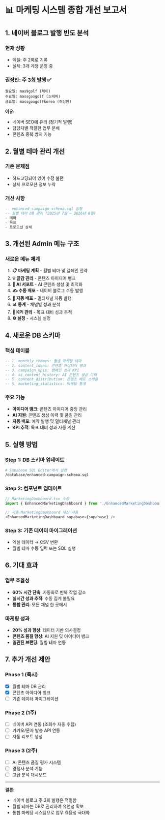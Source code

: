 # 📊 마케팅 시스템 종합 개선 보고서

## 1. 네이버 블로그 발행 빈도 분석

### 현재 상황
- 엑셀: 주 2회로 기록
- 실제: 3개 계정 운영 중

### 권장안: 주 3회 발행 ✅
```
월요일: mas9golf (제이)
수요일: massgoogolf (스테피)
금요일: massgoogolfkorea (허상원)
```

**이유:**
- 네이버 SEO에 유리 (정기적 발행)
- 담당자별 적절한 업무 분배
- 콘텐츠 중복 방지 가능

## 2. 월별 테마 관리 개선

### 기존 문제점
- 하드코딩되어 있어 수정 불편
- 상세 프로모션 정보 누락

### 개선 사항
```sql
-- enhanced-campaign-schema.sql 실행
-- 월별 테마 DB 관리 (2025년 7월 ~ 2026년 6월)
- 테마
- 목표
- 프로모션 상세
```

## 3. 개선된 Admin 메뉴 구조

### 새로운 메뉴 체계
1. **📋 마케팅 계획** - 월별 테마 및 캠페인 전략
2. **💡 글감 관리** - 콘텐츠 아이디어 뱅크
3. **🤖 AI 서포트** - AI 콘텐츠 생성 및 최적화
4. **✍️ 수동 배포** - 네이버 블로그 수동 발행
5. **🚀 자동 배포** - 멀티채널 자동 발행
6. **📊 통계** - 채널별 성과 분석
7. **🎯 KPI 관리** - 목표 대비 성과 추적
8. **⚙️ 설정** - 시스템 설정

## 4. 새로운 DB 스키마

### 핵심 테이블
```sql
-- 1. monthly_themes: 월별 마케팅 테마
-- 2. content_ideas: 콘텐츠 아이디어 뱅크
-- 3. campaign_kpis: 캠페인 성과 KPI
-- 4. ai_content_history: AI 콘텐츠 생성 이력
-- 5. content_distribution: 콘텐츠 배포 스케줄
-- 6. marketing_statistics: 마케팅 통계
```

### 주요 기능
- **아이디어 뱅크**: 콘텐츠 아이디어 중앙 관리
- **AI 지원**: 콘텐츠 생성 이력 및 품질 관리
- **자동 배포**: 예약 발행 및 멀티채널 관리
- **KPI 추적**: 목표 대비 성과 자동 계산

## 5. 실행 방법

### Step 1: DB 스키마 업데이트
```bash
# Supabase SQL Editor에서 실행
/database/enhanced-campaign-schema.sql
```

### Step 2: 컴포넌트 업데이트
```javascript
// MarketingDashboard.tsx 수정
import { EnhancedMarketingDashboard } from './EnhancedMarketingDashboard';

// 기존 MarketingDashboard 대신 사용
<EnhancedMarketingDashboard supabase={supabase} />
```

### Step 3: 기존 데이터 마이그레이션
- 엑셀 데이터 → CSV 변환
- 월별 테마 수동 입력 또는 SQL 실행

## 6. 기대 효과

### 업무 효율성
- **60% 시간 단축**: 자동화로 반복 작업 감소
- **실시간 성과 추적**: 수동 집계 불필요
- **통합 관리**: 모든 채널 한 곳에서

### 마케팅 성과
- **20% 성과 향상**: 데이터 기반 의사결정
- **콘텐츠 품질 향상**: AI 지원 및 아이디어 뱅크
- **일관된 브랜딩**: 월별 테마 연동

## 7. 추가 개선 제안

### Phase 1 (즉시)
- [x] 월별 테마 DB 관리
- [x] 콘텐츠 아이디어 뱅크
- [ ] 기존 데이터 마이그레이션

### Phase 2 (1주)
- [ ] 네이버 API 연동 (조회수 자동 수집)
- [ ] 카카오/문자 발송 API 연동
- [ ] 자동 리포트 생성

### Phase 3 (2주)
- [ ] AI 콘텐츠 품질 평가 시스템
- [ ] 경쟁사 분석 기능
- [ ] 고급 분석 대시보드

---

**결론**: 
- 네이버 블로그 주 3회 발행은 적절함
- 월별 테마는 DB로 관리하여 유연성 확보
- 통합 마케팅 시스템으로 업무 효율성 극대화